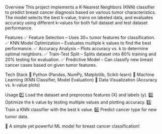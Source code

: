 Overview
This project implements a K-Nearest Neighbors (KNN) classifier to predict breast cancer diagnosis based on various tumor characteristics. The model selects the best k-value, trains on labeled data, and evaluates accuracy using different k-values for both full dataset and test dataset performance.

Features
✅ Feature Selection – Uses 30+ tumor features for classification.
✅ KNN Model Optimization – Evaluates multiple k values to find the best performance.
✅ Accuracy Analysis – Plots accuracy vs. k to determine optimal neighbors.
✅ Train-Test Split – Splits dataset into 80% training and 20% testing for evaluation.
✅ Predictive Model – Can classify new breast cancer cases based on given tumor features.

Tech Stack
🔹 Python (Pandas, NumPy, Matplotlib, Scikit-learn)
🔹 Machine Learning (KNN Classifier, Model Evaluation)
🔹 Data Visualization (Accuracy vs. k-value plots)

Usage
1️⃣ Load the dataset and preprocess features (X) and labels (y).
2️⃣ Optimize the k value by testing multiple values and plotting accuracy.
3️⃣ Train a KNN classifier with the best k value.
4️⃣ Predict cancer type for new tumor data.

🚀 A simple yet powerful ML model for breast cancer classification!
